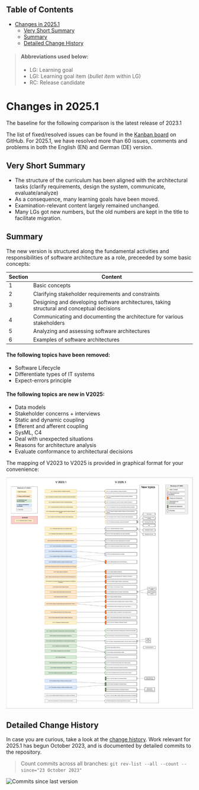 ## Table of Contents
- [Changes in 2025.1](#changes-in-20251)
  - [Very Short Summary](#very-short-summary)
  - [Summary](#summary)
  - [Detailed Change History](#detailed-change-history)


>#### Abbreviations used below:
>
> * LG: Learning goal
> * LGI: Learning goal item (_bullet item_ within LG)
> * RC: Release candidate
  

# Changes in 2025.1

The baseline for the following comparison is the latest release of 2023.1

The list of fixed/resolved issues can be found in the [Kanban board](https://github.com/orgs/isaqb-org/projects/7/views/1) on GitHub.
For 2025.1, we have resolved more than 60 issues, comments and problems in both the English (EN) and German (DE) version.

## Very Short Summary

* The structure of the curriculum has been aligned with the architectural tasks (clarify requirements, design the system, communicate, evaluate/analyze)
* As a consequence, many learning goals have been moved.
* Examination-relevant content largely remained unchanged.
* Many LGs got new numbers, but the old numbers are kept in the title to facilitate migration.   

## Summary

The new version is structured along the fundamental activities and responsibilities of software architecture as a role, preceeded by some basic concepts:

| Section | Content |
|:----|-------|
| 1| Basic concepts |
| 2 | Clarifying stakeholder requirements and constraints|
| 3|  Designing and developing software architectures, taking structural and conceptual decisions|
| 4|  Communicating and documenting the architecture for various stakeholders|
| 5|  Analyzing and assessing software architectures|
| 6| Examples of software architectures |


####  The following topics have been removed:

* Software Lifecycle
* Differentiate types of IT systems
* Expect-errors principle

#### The following topics are new in V2025:

* Data models
* Stakeholder concerns + interviews
* Static and dynamic coupling
* Efferent and afferent coupling
* SysML, C4
* Deal with unexpected situations
* Reasons for architecture analysis
* Evaluate conformance to architectural decisions

The mapping of V2023 to V2025 is provided in graphical format for your convenience:

![Mapping V2023 to V2025](./documentation/Mapping-2023-2025.drawio.png)


## Detailed Change History

In case you are curious, take a look at the [change history](https://github.com/isaqb-org/curriculum-foundation/activity). 
Work relevant for 2025.1 has begun October 2023, and is documented by detailed commits to the repository.

>Count commits across all branches:
>`git rev-list --all --count --since="23 October 2023"`

![Commits since last version](https://img.shields.io/github/commits-since/isaqb-org/curriculum-foundation/2023.1-rev3.svg)

